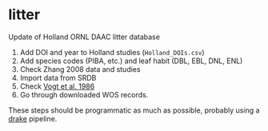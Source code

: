 # litter
Update of Holland ORNL DAAC litter database

1. Add DOI and year to Holland studies (`Holland_DOIs.csv`)
2. Add species codes (PIBA, etc.) and leaf habit (DBL, EBL, DNL, ENL)
3. Check Zhang 2008 data and studies
4. Import data from SRDB
5. Check [Vogt et al. 1986](https://www.sciencedirect.com/science/article/pii/S0065250408601221)
5. Go through downloaded WOS records.

These steps should be programmatic as much as possible, probably using a [drake](https://github.com/ropensci/drake) pipeline.
